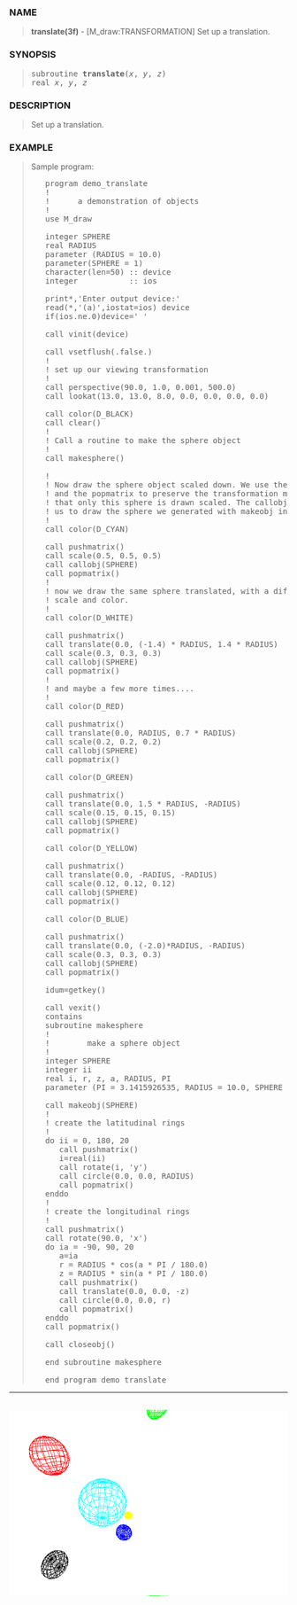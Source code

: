 <?
<body>
  <a name="top" id="top"></a>
  <div id="Container">
    <div id="Content">
      <div class="c400">
      </div><a name="0"></a>
      <h3><a name="0">NAME</a></h3>
      <blockquote>
        <b>translate(3f)</b> - [M_draw:TRANSFORMATION] Set up a translation. <b></b>
      </blockquote><a name="contents" id="contents"></a>
      <h3><a name="4">SYNOPSIS</a></h3>
      <blockquote>
        <pre>
subroutine <b>translate</b>(<i>x</i>, <i>y</i>, <i>z</i>)
real <i>x</i>, <i>y</i>, <i>z</i>
</pre>
      </blockquote><a name="2"></a>
      <h3><a name="2">DESCRIPTION</a></h3>
      <blockquote>
        <p>Set up a translation.</p>
      </blockquote><a name="3"></a>
      <h3><a name="3">EXAMPLE</a></h3>
      <blockquote>
        Sample program:
        <pre>
   program demo_translate
   !
   !      a demonstration of objects
   !
   use M_draw
<br />   integer SPHERE
   real RADIUS
   parameter (RADIUS = 10.0)
   parameter(SPHERE = 1)
   character(len=50) :: device
   integer           :: ios
<br />   print*,'Enter output device:'
   read(*,'(a)',iostat=ios) device
   if(ios.ne.0)device=' '
<br />   call vinit(device)
<br />   call vsetflush(.false.)
   !
   ! set up our viewing transformation
   !
   call perspective(90.0, 1.0, 0.001, 500.0)
   call lookat(13.0, 13.0, 8.0, 0.0, 0.0, 0.0, 0.0)
<br />   call color(D_BLACK)
   call clear()
   !
   ! Call a routine to make the sphere object
   !
   call makesphere()
<br />   !
   ! Now draw the sphere object scaled down. We use the pushmatrix
   ! and the popmatrix to preserve the transformation matrix so
   ! that only this sphere is drawn scaled. The callobj then enables
   ! us to draw the sphere we generated with makeobj in makesphere.
   !
   call color(D_CYAN)
<br />   call pushmatrix()
   call scale(0.5, 0.5, 0.5)
   call callobj(SPHERE)
   call popmatrix()
   !
   ! now we draw the same sphere translated, with a different
   ! scale and color.
   !
   call color(D_WHITE)
<br />   call pushmatrix()
   call translate(0.0, (-1.4) * RADIUS, 1.4 * RADIUS)
   call scale(0.3, 0.3, 0.3)
   call callobj(SPHERE)
   call popmatrix()
   !
   ! and maybe a few more times....
   !
   call color(D_RED)
<br />   call pushmatrix()
   call translate(0.0, RADIUS, 0.7 * RADIUS)
   call scale(0.2, 0.2, 0.2)
   call callobj(SPHERE)
   call popmatrix()
<br />   call color(D_GREEN)
<br />   call pushmatrix()
   call translate(0.0, 1.5 * RADIUS, -RADIUS)
   call scale(0.15, 0.15, 0.15)
   call callobj(SPHERE)
   call popmatrix()
<br />   call color(D_YELLOW)
<br />   call pushmatrix()
   call translate(0.0, -RADIUS, -RADIUS)
   call scale(0.12, 0.12, 0.12)
   call callobj(SPHERE)
   call popmatrix()
<br />   call color(D_BLUE)
<br />   call pushmatrix()
   call translate(0.0, (-2.0)*RADIUS, -RADIUS)
   call scale(0.3, 0.3, 0.3)
   call callobj(SPHERE)
   call popmatrix()
<br />   idum=getkey()
<br />   call vexit()
   contains
   subroutine makesphere
   !
   !        make a sphere object
   !
   integer SPHERE
   integer ii
   real i, r, z, a, RADIUS, PI
   parameter (PI = 3.1415926535, RADIUS = 10.0, SPHERE = 1)
<br />   call makeobj(SPHERE)
   !
   ! create the latitudinal rings
   !
   do ii = 0, 180, 20
      call pushmatrix()
      i=real(ii)
      call rotate(i, 'y')
      call circle(0.0, 0.0, RADIUS)
      call popmatrix()
   enddo
   !
   ! create the longitudinal rings
   !
   call pushmatrix()
   call rotate(90.0, 'x')
   do ia = -90, 90, 20
      a=ia
      r = RADIUS * cos(a * PI / 180.0)
      z = RADIUS * sin(a * PI / 180.0)
      call pushmatrix()
      call translate(0.0, 0.0, -z)
      call circle(0.0, 0.0, r)
      call popmatrix()
   enddo
   call popmatrix()
<br />   call closeobj()
<br />   end subroutine makesphere
<br />   end program demo_translate
</pre>
      </blockquote>
      <hr />
      <br />
      <div class="c400"><img src="../images/translate.3m_draw.gif" /></div>
    </div>
  </div>
</body>
